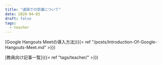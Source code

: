 ```yaml
---
title: "遠隔での受講について"
date: 2020-04-03
draft: false
tags: 
  - teacher
---
```


[Google Hangouts Meetの導入方法]({{< ref "/posts/Introduction-Of-Google-Hangouts-Meet.md" >}})  

[教員向け記事一覧]({{< ref "tags/teacher/" >}})  


